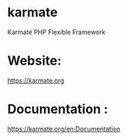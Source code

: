 # karmate
Karmate PHP Flexible Framework

# Website:
https://karmate.org
# Documentation :
https://karmate.org/en:Documentation


